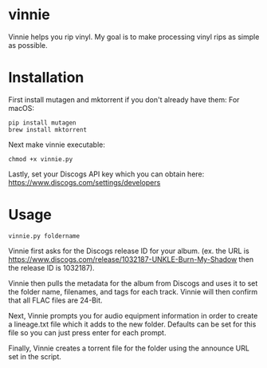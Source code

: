 # vinnie
Vinnie helps you rip vinyl. My goal is to make processing vinyl rips as simple as possible.

# Installation

First install mutagen and mktorrent if you don't already have them:
For macOS:
```
pip install mutagen
brew install mktorrent
```
Next make vinnie executable:
```
chmod +x vinnie.py
```
Lastly, set your Discogs API key which you can obtain here: https://www.discogs.com/settings/developers

# Usage
```
vinnie.py foldername
```
Vinnie first asks for the Discogs release ID for your album. (ex. the URL is https://www.discogs.com/release/1032187-UNKLE-Burn-My-Shadow then the release ID is 1032187). 

Vinnie then pulls the metadata for the album from Discogs and uses it to set the folder name, filenames, and tags for each track. Vinnie will then confirm that all FLAC files are 24-Bit. 

Next, Vinnie prompts you for audio equipment information in order to create a lineage.txt file which it adds to the new folder. Defaults can be set for this file so you can just press enter for each prompt.

Finally, Vinnie creates a torrent file for the folder using the announce URL set in the script.
